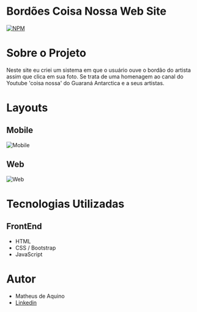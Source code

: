 # Bordões Coisa Nossa Web Site
[![NPM](http://img.shields.io/npm/l/react)](https://github.com/MatheusDeAquino/Bordoes-Coisa-Nossa-Web-Site/blob/main/LICENSE)

# Sobre o Projeto
Neste site eu criei um sistema em que o usuário ouve o bordão do artista assim que clica em sua foto. Se trata de uma homenagem ao canal do Youtube 'coisa nossa' do Guaraná Antarctica e a seus artistas.

# Layouts
## Mobile
![Mobile](https://github.com/MatheusDeAquino/Bordoes-Coisa-Nossa-Web-Site/blob/main/Readme%20assets/mobile%20bordoes%20coisa%20nossa%20web%20site.gif)
## Web
![Web](https://github.com/MatheusDeAquino/Bordoes-Coisa-Nossa-Web-Site/blob/main/Readme%20assets/web%20bordoes%20coisa%20nossa%20web%20site.gif)

# Tecnologias Utilizadas
## FrontEnd
- HTML
- CSS / Bootstrap
- JavaScript

# Autor
- Matheus de Aquino
- <a href="https://www.linkedin.com/in/matheus-de-aquino/" target="_blank">Linkedin</a>

